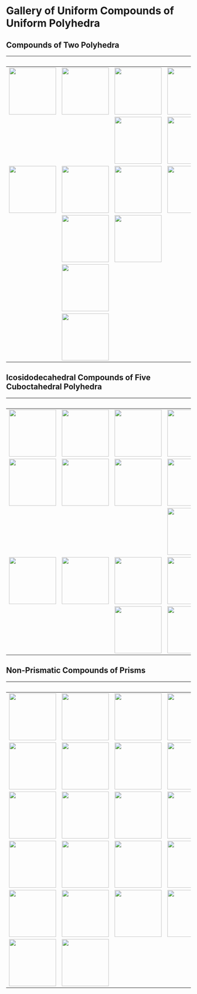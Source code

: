 # Gallery of Uniform Compounds of Uniform Polyhedra

## Compounds of Two Polyhedra

&nbsp;                                                                | &nbsp;                                                                | &nbsp;                                                                | &nbsp;                                                                | &nbsp;                                                                | &nbsp;                                                               
:--------------------------------------------------------------------:|:---------------------------------------------------------------------:|:---------------------------------------------------------------------:|:----------------------------------------------------------------------|:---------------------------------------------------------------------:|:--------------------------------------------------------------------:
<image src="../Images/compound/2{3_3}.png" width="128" />             | <image src="../Images/compound/2t{3_3}.png" width="128" />            | <image src="../Images/compound/2{3_5}.png" width="128" />             | <image src="../Images/compound/2{5_52}.png" width="128" />            | &nbsp;                                                                | &nbsp;                                                               
&nbsp;                                                                | &nbsp;                                                                | <image src="../Images/compound/2{3_52}.png" width="128" />            | <image src="../Images/compound/2{52_5}.png" width="128" />            | &nbsp;                                                                | &nbsp;                                                               
<image src="../Images/compound/2s{3x4}.png" width="128" />            | <image src="../Images/compound/2s{3x5}.png" width="128" />            | <image src="../Images/compound/2s{52x5}.png" width="128" />           | <image src="../Images/compound/2s1{3x52x5}.png" width="128" />        | &nbsp;                                                                | &nbsp;                                                               
&nbsp;                                                                | <image src="../Images/compound/2s{3x52}.png" width="128" />           | <image src="../Images/compound/2s1{52x5}.png" width="128" />          | &nbsp;                                                                | &nbsp;                                                                | &nbsp;                                                               
&nbsp;                                                                | <image src="../Images/compound/2s1{3x52}.png" width="128" />          | &nbsp;                                                                | &nbsp;                                                                | &nbsp;                                                                | &nbsp;                                                               
&nbsp;                                                                | <image src="../Images/compound/2s2{3x52}.png" width="128" />          | &nbsp;                                                                | &nbsp;                                                                | &nbsp;                                                                | &nbsp;                                                               


## Icosidodecahedral Compounds of Five Cuboctahedral Polyhedra

&nbsp;                                                                | &nbsp;                                                                | &nbsp;                                                                | &nbsp;                                                                | &nbsp;                                                                | &nbsp;                                                               
:--------------------------------------------------------------------:|:---------------------------------------------------------------------:|:---------------------------------------------------------------------:|:---------------------------------------------------------------------:|:---------------------------------------------------------------------:|:--------------------------------------------------------------------:
<image src="../Images/compound/5{3_3}.png" width="128" />             | <image src="../Images/compound/10{3_3}.png" width="128" />            | <image src="../Images/compound/5{4_3}.png" width="128" />             | <image src="../Images/compound/5{3_4}.png" width="128" />             | <image src="../Images/compound/5{3h2}.png" width="128" />             | &nbsp;                                                               
<image src="../Images/compound/5{3x4}.png" width="128" />             | <image src="../Images/compound/5{4h3}.png" width="128" />             | <image src="../Images/compound/5{3h3}.png" width="128" />             | <image src="../Images/compound/5{3_5}.png" width="128" />             | <image src="../Images/compound/5{5_52}.png" width="128" />            | &nbsp;                                                               
&nbsp;                                                                | &nbsp;                                                                | &nbsp;                                                                | <image src="../Images/compound/5{3_52}.png" width="128" />            | <image src="../Images/compound/5{52_5}.png" width="128" />            | &nbsp;                                                               
<image src="../Images/compound/5t{3_3}.png" width="128" />            | <image src="../Images/compound/10t{3_3}.png" width="128" />           | <image src="../Images/compound/5t{4_3}.png" width="128" />            | <image src="../Images/compound/5r{3x4}.png" width="128" />            | <image src="../Images/compound/5h1{3x4_4}.png" width="128" />         | <image src="../Images/compound/5r{3x4}_h1{3x4_4}.png" width="128" />
&nbsp;                                                                | &nbsp;                                                                | <image src="../Images/compound/5t1{4_3}.png" width="128" />           | <image src="../Images/compound/5r1{3x4}.png" width="128" />           | <image src="../Images/compound/5h{3x4_4}.png" width="128" />          | <image src="../Images/compound/5r1{3x4}_h{3x4_4}.png" width="128" />


## Non-Prismatic Compounds of Prisms

&nbsp;                                                                | &nbsp;                                                                | &nbsp;                                                                | &nbsp;                                                                | &nbsp;                                                                | &nbsp;                                                               
:--------------------------------------------------------------------:|:---------------------------------------------------------------------:|:---------------------------------------------------------------------:|:---------------------------------------------------------------------:|:---------------------------------------------------------------------:|:--------------------------------------------------------------------:
<image src="../Images/compound/3{4_3}.png" width="128" />             | <image src="../Images/compound/6{3_3}.png" width="128" />             | <image src="../Images/compound/3a{4}.png" width="128" />              | <image src="../Images/compound/6a{4}.png" width="128" />              | &nbsp;                                                                | &nbsp;                                                               
<image src="../Images/compound/4p{3}.png" width="128" />              | <image src="../Images/compound/8p{3}.png" width="128" />              | <image src="../Images/compound/4p{6}.png" width="128" />              | <image src="../Images/compound/4{3_4}.png" width="128" />             | &nbsp;                                                                | &nbsp;                                                               
<image src="../Images/compound/6p{5}.png" width="128" />              | <image src="../Images/compound/12p{5}.png" width="128" />             | <image src="../Images/compound/6p{X}.png" width="128" />              | <image src="../Images/compound/6a{5}.png" width="128" />              | <image src="../Images/compound/6a{52}.png" width="128" />             | <image src="../Images/compound/12a{52}.png" width="128" />           
<image src="../Images/compound/6p{52}.png" width="128" />             | <image src="../Images/compound/12p{52}.png" width="128" />            | <image src="../Images/compound/6p{X3}.png" width="128" />             | <image src="../Images/compound/6a1{52}.png" width="128" />            | &nbsp;                                                                | &nbsp;                                                               
<image src="../Images/compound/10p{3}.png" width="128" />             | <image src="../Images/compound/20p{3}.png" width="128" />             | <image src="../Images/compound/10p{6}.png" width="128" />             | <image src="../Images/compound/10{3_4}a.png" width="128" />           | <image src="../Images/compound/10{3_4}b.png" width="128" />           | &nbsp;                                                               
<image src="../Images/compound/20{3_4}.png" width="128" />            | <image src="../Images/compound/20{3h2}.png" width="128" />            | &nbsp;                                                                | &nbsp;                                                                | &nbsp;                                                                | &nbsp;                                                               


